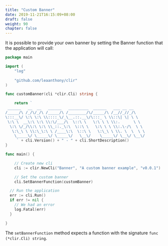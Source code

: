 ```yaml
---
title: "Custom Banner"
date: 2019-11-21T16:15:09+08:00
draft: false
weight: 90
chapter: false
---
```


It is possible to provide your own banner by setting the Banner function that the application will call: 

```go
package main

import (
	"log"
	
	"github.com/leaanthony/clir"
)

func customBanner(cli *clir.Cli) string {

	return `
 ______   __  __   ______   _________  ______   ___ __ __     
/_____/\ /_/\/_/\ /_____/\ /________/\/_____/\ /__//_//_/\    
\:::__\/ \:\ \:\ \\::::_\/_\__.::.__\/\:::_ \ \\::\| \| \ \   
 \:\ \  __\:\ \:\ \\:\/___/\  \::\ \   \:\ \ \ \\:.      \ \  
  \:\ \/_/\\:\ \:\ \\_::._\:\  \::\ \   \:\ \ \ \\:.\-/\  \ \ 
   \:\_\ \ \\:\_\:\ \ /____\:\  \::\ \   \:\_\ \ \\. \  \  \ \
    \_____\/ \_____\/ \_____\/   \__\/    \_____\/ \__\/ \__\/
     ` + cli.Version() + " - " + cli.ShortDescription()
}

func main() {

	// Create new cli
	cli := clir.NewCli("Banner", "A custom banner example", "v0.0.1")

	// Set the custom banner
	cli.SetBannerFunction(customBanner)

  // Run the application
  err := cli.Run()
  if err != nil {
    // We had an error
    log.Fatal(err)
  }

}
```

The `setBannerFunction` method expects a function with the signature `func (*clir.Cli) string`. 
